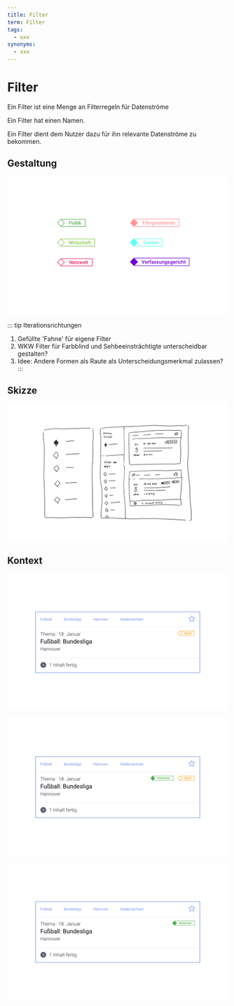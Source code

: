 ```yaml
---
title: Filter
term: Filter
tags:
  - xxx
synonyms:
  - xxx
---
```


# Filter

Ein Filter ist eine Menge an Filterregeln für Datenströme

Ein Filter hat einen Namen.

Ein Filter dient dem Nutzer dazu für ihn relevante Datenströme zu bekommen.

## Gestaltung
![An image](./filter/filter-anwendung.png)

::: tip Iterationsrichtungen
1. Gefüllte 'Fahne' für eigene Filter
2. WKW Filter für Farbblind und Sehbeeinsträchtigte unterscheidbar gestalten?
3. Idee: Andere Formen als Raute als Unterscheidungsmerkmal zulassen?
:::

## Skizze
![An image](./filter/filter-skizze.png)

## Kontext

<cdk-preview title="A">

![](./filter/filter-kontext-a.png)

</cdk-preview>
<cdk-preview title="B">

![](./filter/filter-kontext-b.png)

</cdk-preview>
<cdk-preview title="C">

![](./filter/filter-kontext-c.png)

</cdk-preview>
